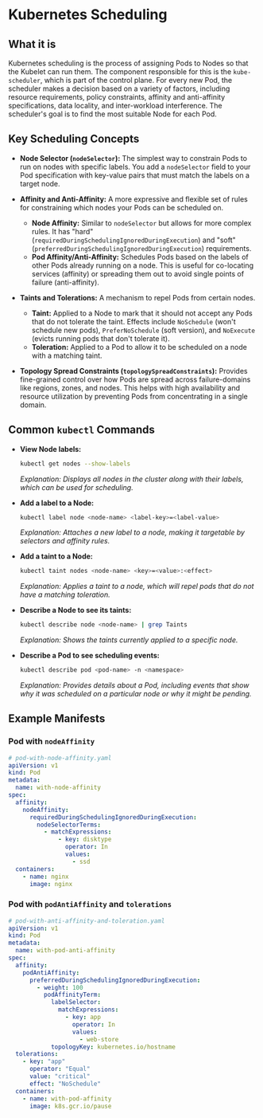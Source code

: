 # Kubernetes Scheduling

## What it is

Kubernetes scheduling is the process of assigning Pods to Nodes so that the Kubelet can run them. The component responsible for this is the `kube-scheduler`, which is part of the control plane. For every new Pod, the scheduler makes a decision based on a variety of factors, including resource requirements, policy constraints, affinity and anti-affinity specifications, data locality, and inter-workload interference. The scheduler's goal is to find the most suitable Node for each Pod.

## Key Scheduling Concepts

- **Node Selector (`nodeSelector`):** The simplest way to constrain Pods to run on nodes with specific labels. You add a `nodeSelector` field to your Pod specification with key-value pairs that must match the labels on a target node.

- **Affinity and Anti-Affinity:** A more expressive and flexible set of rules for constraining which nodes your Pods can be scheduled on.

  - **Node Affinity:** Similar to `nodeSelector` but allows for more complex rules. It has "hard" (`requiredDuringSchedulingIgnoredDuringExecution`) and "soft" (`preferredDuringSchedulingIgnoredDuringExecution`) requirements.
  - **Pod Affinity/Anti-Affinity:** Schedules Pods based on the labels of other Pods already running on a node. This is useful for co-locating services (affinity) or spreading them out to avoid single points of failure (anti-affinity).

- **Taints and Tolerations:** A mechanism to repel Pods from certain nodes.

  - **Taint:** Applied to a Node to mark that it should not accept any Pods that do not tolerate the taint. Effects include `NoSchedule` (won't schedule new pods), `PreferNoSchedule` (soft version), and `NoExecute` (evicts running pods that don't tolerate it).
  - **Toleration:** Applied to a Pod to allow it to be scheduled on a node with a matching taint.

- **Topology Spread Constraints (`topologySpreadConstraints`):** Provides fine-grained control over how Pods are spread across failure-domains like regions, zones, and nodes. This helps with high availability and resource utilization by preventing Pods from concentrating in a single domain.

## Common `kubectl` Commands

- **View Node labels:**

  ```bash
  kubectl get nodes --show-labels
  ```

  _Explanation: Displays all nodes in the cluster along with their labels, which can be used for scheduling._

- **Add a label to a Node:**

  ```bash
  kubectl label node <node-name> <label-key>=<label-value>
  ```

  _Explanation: Attaches a new label to a node, making it targetable by selectors and affinity rules._

- **Add a taint to a Node:**

  ```bash
  kubectl taint nodes <node-name> <key>=<value>:<effect>
  ```

  _Explanation: Applies a taint to a node, which will repel pods that do not have a matching toleration._

- **Describe a Node to see its taints:**

  ```bash
  kubectl describe node <node-name> | grep Taints
  ```

  _Explanation: Shows the taints currently applied to a specific node._

- **Describe a Pod to see scheduling events:**
  ```bash
  kubectl describe pod <pod-name> -n <namespace>
  ```
  _Explanation: Provides details about a Pod, including events that show why it was scheduled on a particular node or why it might be pending._

## Example Manifests

### Pod with `nodeAffinity`

```yaml
# pod-with-node-affinity.yaml
apiVersion: v1
kind: Pod
metadata:
  name: with-node-affinity
spec:
  affinity:
    nodeAffinity:
      requiredDuringSchedulingIgnoredDuringExecution:
        nodeSelectorTerms:
          - matchExpressions:
              - key: disktype
                operator: In
                values:
                  - ssd
  containers:
    - name: nginx
      image: nginx
```

### Pod with `podAntiAffinity` and `tolerations`

```yaml
# pod-with-anti-affinity-and-toleration.yaml
apiVersion: v1
kind: Pod
metadata:
  name: with-pod-anti-affinity
spec:
  affinity:
    podAntiAffinity:
      preferredDuringSchedulingIgnoredDuringExecution:
        - weight: 100
          podAffinityTerm:
            labelSelector:
              matchExpressions:
                - key: app
                  operator: In
                  values:
                    - web-store
            topologyKey: kubernetes.io/hostname
  tolerations:
    - key: "app"
      operator: "Equal"
      value: "critical"
      effect: "NoSchedule"
  containers:
    - name: with-pod-affinity
      image: k8s.gcr.io/pause
```

